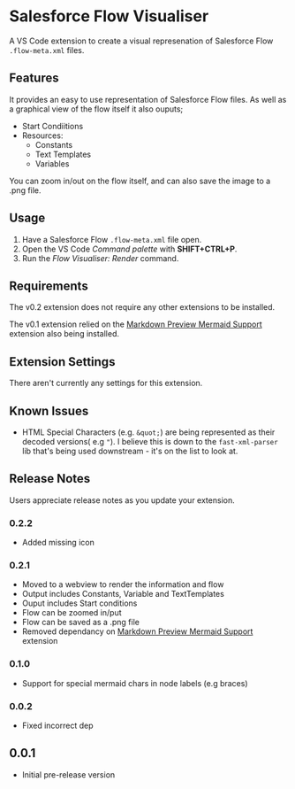 # Salesforce Flow Visualiser

A VS Code extension to create a visual represenation of Salesforce Flow `.flow-meta.xml` files.

## Features

It provides an easy to use representation of Salesforce Flow files. As well as a graphical view of the flow itself it also ouputs;

- Start Condiitions
- Resources:
  - Constants
  - Text Templates
  - Variables

You can zoom in/out on the flow itself, and can also save the image to a .png file.

## Usage

1. Have a Salesforce Flow `.flow-meta.xml` file open.
1. Open the VS Code _Command palette_ with **SHIFT+CTRL+P**.
1. Run the _Flow Visualiser: Render_ command.

## Requirements

The v0.2 extension does not require any other extensions to be installed.

The v0.1 extension relied on the [Markdown Preview Mermaid Support](https://marketplace.visualstudio.com/items?itemName=bierner.markdown-mermaid) extension also being installed.

## Extension Settings

There aren't currently any settings for this extension.

## Known Issues

- HTML Special Characters (e.g. `&quot;`) are being represented as their decoded versions( e.g `"`). I believe this is down to the `fast-xml-parser` lib that's being used downstream - it's on the list to look at.

## Release Notes

Users appreciate release notes as you update your extension.

### 0.2.2

- Added missing icon

### 0.2.1

- Moved to a webview to render the information and flow
- Output includes Constants, Variable and TextTemplates
- Ouput includes Start conditions
- Flow can be zoomed in/put
- Flow can be saved as a .png file
- Removed dependancy on [Markdown Preview Mermaid Support](https://marketplace.visualstudio.com/items?itemName=bierner.markdown-mermaid) extension

### 0.1.0

- Support for special mermaid chars in node labels (e.g braces)

### 0.0.2

- Fixed incorrect dep

## 0.0.1

- Initial pre-release version
